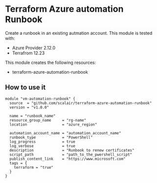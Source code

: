 # Terraform Azure automation Runbook

Create a runbook in an existing autmation account. This module is tested with:
- Azure Provider 2.12.0
- Terrafrom 12.23

This module creates the following resources:
- terraform-azure-automation-runbook


## How to use it

```hcl
module "vm-automation-runbook" {
  source  = "github.com/scalair/terraform-azure-automation-runbook"
  version = "v1.0.0"

  name = "runbook_name"
  resource_group_name     = "rg-name"
  location                = "azure_region"

  automation_account_name = "automation_account_name"
  runbook_type            = "PowerShell"
  log_progress            = true
  log_verbose             = true
  description             = "Runbook to renew certificates"
  script_path             = "path_to_the_pwershell_script"
  publish_content_link    = "https://www.microsoft.com"
  tags = {
    terraform = "true"
  }
}
```